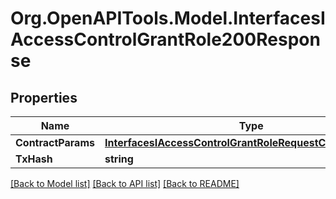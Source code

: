 # Org.OpenAPITools.Model.InterfacesIAccessControlGrantRole200Response

## Properties

Name | Type | Description | Notes
------------ | ------------- | ------------- | -------------
**ContractParams** | [**InterfacesIAccessControlGrantRoleRequestContractParams**](InterfacesIAccessControlGrantRoleRequestContractParams.md) |  | 
**TxHash** | **string** |  | 

[[Back to Model list]](../README.md#documentation-for-models) [[Back to API list]](../README.md#documentation-for-api-endpoints) [[Back to README]](../README.md)


